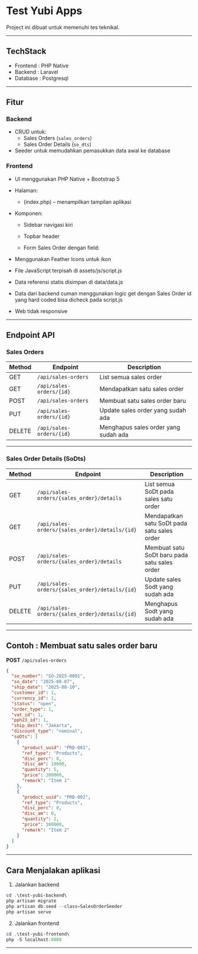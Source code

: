 # Test Yubi Apps

Project ini dibuat untuk memenuhi tes teknikal.

---

## TechStack

- Frontend : PHP Native
- Backend : Laravel
- Database : Postgresql

---

## Fitur

### Backend
- CRUD untuk:
  - Sales Orders (`sales_orders`)
  - Sales Order Details (`so_dts`)
- Seeder untuk memudahkan pemasukkan data awal ke database
### Frontend
- UI menggunakan PHP Native + Bootstrap 5

- Halaman:

  - (index.php) – menampilkan tampilan aplikasi

- Komponen:

  - Sidebar navigasi kiri

  - Topbar header

  -  Form Sales Order dengan field:

- Menggunakan Feather Icons untuk ikon

- File JavaScript terpisah di assets/js/script.js

- Data referensi statis disimpan di data/data.js

- Data dari backend cuman menggunakan logic get dengan Sales Order id yang hard coded bisa dicheck pada script.js

- Web tidak responsive
---

## Endpoint API

### Sales Orders

| Method | Endpoint                      | Description                           |
|--------|-------------------------------|---------------------------------------|
| GET    | `/api/sales-orders`           | List semua sales order                |
| GET    | `/api/sales-orders/{id}`      | Mendapatkan satu sales order          |
| POST   | `/api/sales-orders`           | Membuat satu sales order baru         |
| PUT    | `/api/sales-orders/{id}`      | Update sales order yang sudah ada     |
| DELETE | `/api/sales-orders/{id}`      | Menghapus sales order yang sudah ada  |

---

### Sales Order Details (SoDts)

| Method | Endpoint                                             | Description                                  |
|--------|------------------------------------------------------|----------------------------------------------|
| GET    | `/api/sales-orders/{sales_order}/details`            | List semua SoDt pada sales satu order        |
| GET    | `/api/sales-orders/{sales_order}/details/{id}`       | Mendapatkan satu SoDt pada satu sales order  |
| POST   | `/api/sales-orders/{sales_order}/details`            | Membuat satu SoDt baru pada satu sales order |
| PUT    | `/api/sales-orders/{sales_order}/details/{id}`       | Update sales Sodt yang sudah ada             |
| DELETE | `/api/sales-orders/{sales_order}/details/{id}`       | Menghapus Sodt yang sudah ada                |

---

## Contoh : Membuat satu sales order baru

**POST** `/api/sales-orders`

```json
{
  "so_number": "SO-2025-0001",
  "so_date": "2025-08-07",
  "ship_date": "2025-08-10",
  "customer_id": 1,
  "currency_id": 1,
  "status": "open",
  "order_type": 1,
  "vat_id": 1,
  "pph23_id": 1,
  "ship_dest": "Jakarta",
  "discount_type": "nominal",
  "soDts": [
    {
      "product_uuid": "PRD-001",
      "ref_type": "Products",
      "disc_perc": 0,
      "disc_am": 10000,
      "quantity": 5,
      "price": 200000,
      "remark": "Item 1"
    },
    {
      "product_uuid": "PRD-002",
      "ref_type": "Products",
      "disc_perc": 0,
      "disc_am": 0,
      "quantity": 2,
      "price": 100000,
      "remark": "Item 2"
    }
  ]
}
```
---
## Cara Menjalakan aplikasi
1. Jalankan backend
```powershell
cd .\test-yubi-backend\
php artisan migrate
php artisan db:seed --class=SalesOrderSeeder
php artisan serve
```
2. Jalankan frontend
```powershell
cd .\test-yubi-frontend\
php -S localhost:8080
```

 ---